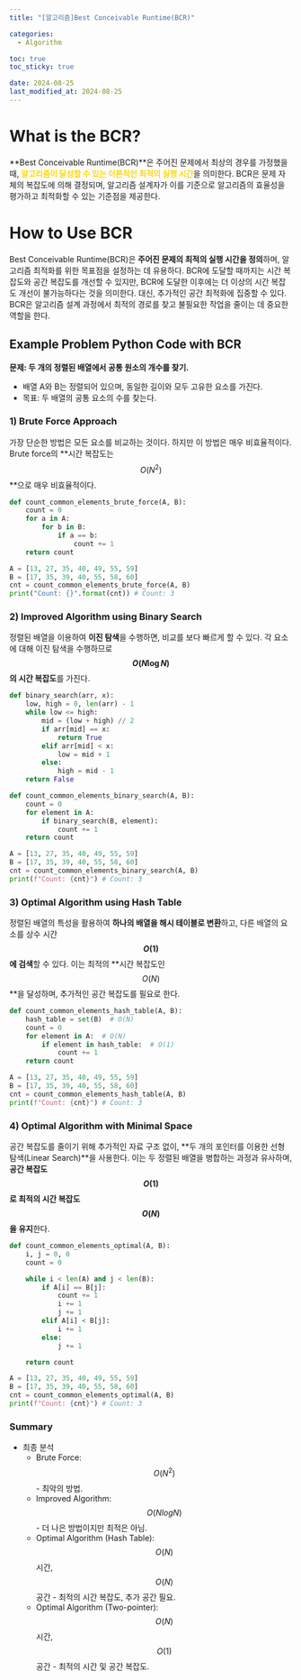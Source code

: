 ```yaml
---
title: "[알고리즘]Best Conceivable Runtime(BCR)"

categories: 
  - Algorithm

toc: true
toc_sticky: true

date: 2024-08-25
last_modified_at: 2024-08-25 
---
```


# What is the BCR?
**Best Conceivable Runtime(BCR)**은 주어진 문제에서 최상의 경우를 가정했을 때, <span style="color:gold">**알고리즘이 달성할 수 있는 이론적인 최적의 실행 시간**</span>을 의미한다. BCR은 문제 자체의 복잡도에 의해 결정되며, 알고리즘 설계자가 이를 기준으로 알고리즘의 효율성을 평가하고 최적화할 수 있는 기준점을 제공한다.

# How to Use BCR
Best Conceivable Runtime(BCR)은 **주어진 문제의 최적의 실행 시간을 정의**하며, 알고리즘 최적화를 위한 목표점을 설정하는 데 유용하다. BCR에 도달할 때까지는 시간 복잡도와 공간 복잡도를 개선할 수 있지만, BCR에 도달한 이후에는 더 이상의 시간 복잡도 개선이 불가능하다는 것을 의미한다. 대신, 추가적인 공간 최적화에 집중할 수 있다. BCR은 알고리즘 설계 과정에서 최적의 경로를 찾고 불필요한 작업을 줄이는 데 중요한 역할을 한다.

## Example Problem Python Code with BCR
**문제: 두 개의 정렬된 배열에서 공통 원소의 개수를 찾기.**  
- 배열 A와 B는 정렬되어 있으며, 동일한 길이와 모두 고유한 요소를 가진다.
- 목표: 두 배열의 공통 요소의 수를 찾는다.

### 1) Brute Force Approach
가장 단순한 방법은 모든 요소를 비교하는 것이다. 하지만 이 방법은 매우 비효율적이다. Brute force의 **시간 복잡도는 $$O(N^2)$$**으로 매우 비효율적이다.

```python
def count_common_elements_brute_force(A, B):
    count = 0
    for a in A:
        for b in B:
            if a == b:
                count += 1
    return count

A = [13, 27, 35, 40, 49, 55, 59]
B = [17, 35, 39, 40, 55, 58, 60]
cnt = count_common_elements_brute_force(A, B)
print("Count: {}".format(cnt)) # Count: 3
```

### 2) Improved Algorithm using Binary Search
정렬된 배열을 이용하여 **이진 탐색**을 수행하면, 비교를 보다 빠르게 할 수 있다. 각 요소에 대해 이진 탐색을 수행하므로 **$$O(N \log N)$$의 시간 복잡도**를 가진다.

```python
def binary_search(arr, x):
    low, high = 0, len(arr) - 1
    while low <= high:
        mid = (low + high) // 2
        if arr[mid] == x:
            return True
        elif arr[mid] < x:
            low = mid + 1
        else:
            high = mid - 1
    return False

def count_common_elements_binary_search(A, B):
    count = 0
    for element in A:
        if binary_search(B, element):
            count += 1
    return count

A = [13, 27, 35, 40, 49, 55, 59]
B = [17, 35, 39, 40, 55, 58, 60]
cnt = count_common_elements_binary_search(A, B)
print(f"Count: {cnt}") # Count: 3
```

### 3) Optimal Algorithm using Hash Table
정렬된 배열의 특성을 활용하여 **하나의 배열을 해시 테이블로 변환**하고, 다른 배열의 요소를 상수 시간 **$$O(1)$$에 검색**할 수 있다. 이는 최적의 **시간 복잡도인 $$O(N)$$**을 달성하며, 추가적인 공간 복잡도를 필요로 한다.

```python
def count_common_elements_hash_table(A, B):
    hash_table = set(B)  # O(N)
    count = 0
    for element in A:  # O(N)
        if element in hash_table:  # O(1)
            count += 1
    return count

A = [13, 27, 35, 40, 49, 55, 59]
B = [17, 35, 39, 40, 55, 58, 60]
cnt = count_common_elements_hash_table(A, B)
print(f"Count: {cnt}") # Count: 3
```

### 4) Optimal Algorithm with Minimal Space
공간 복잡도를 줄이기 위해 추가적인 자료 구조 없이, **두 개의 포인터를 이용한 선형 탐색(Linear Search)**을 사용한다. 이는 두 정렬된 배열을 병합하는 과정과 유사하며, **공간 복잡도 $$O(1)$$로 최적의 시간 복잡도 $$O(N)$$을 유지**한다.

```python
def count_common_elements_optimal(A, B):
    i, j = 0, 0
    count = 0

    while i < len(A) and j < len(B):
        if A[i] == B[j]:
            count += 1
            i += 1
            j += 1
        elif A[i] < B[j]:
            i += 1
        else:
            j += 1

    return count

A = [13, 27, 35, 40, 49, 55, 59]
B = [17, 35, 39, 40, 55, 58, 60]
cnt = count_common_elements_optimal(A, B)
print(f"Count: {cnt}") # Count: 3
```

### Summary
- 최종 분석
  - Brute Force: $$O(N^2)$$ - 최악의 방법.
  - Improved Algorithm: $$O(N log N)$$ - 더 나은 방법이지만 최적은 아님.
  - Optimal Algorithm (Hash Table): $$O(N)$$ 시간, $$O(N)$$ 공간 - 최적의 시간 복잡도, 추가 공간 필요.
  - Optimal Algorithm (Two-pointer): $$O(N)$$ 시간, $$O(1)$$ 공간 - 최적의 시간 및 공간 복잡도.
